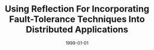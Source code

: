 ---
title: "Using Reflection For Incorporating Fault-Tolerance Techniques Into Distributed Applications"
date: 1999-01-01
venue: ""
paperurl: https://doi.org/10.1142/S0129626499000268
authors: "Anh NguyenTuong and Andrew S Grimshaw"
---